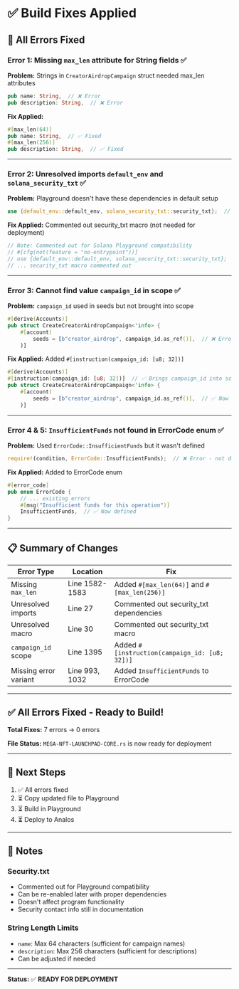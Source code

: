# ✅ Build Fixes Applied

## 🔧 All Errors Fixed

### Error 1: Missing `max_len` attribute for String fields ✅
**Problem:** Strings in `CreatorAirdropCampaign` struct needed max_len attributes
```rust
pub name: String,  // ❌ Error
pub description: String,  // ❌ Error
```

**Fix Applied:**
```rust
#[max_len(64)]
pub name: String,  // ✅ Fixed
#[max_len(256)]
pub description: String,  // ✅ Fixed
```

---

### Error 2: Unresolved imports `default_env` and `solana_security_txt` ✅
**Problem:** Playground doesn't have these dependencies in default setup
```rust
use {default_env::default_env, solana_security_txt::security_txt};  // ❌ Error
```

**Fix Applied:** Commented out security_txt macro (not needed for deployment)
```rust
// Note: Commented out for Solana Playground compatibility
// #[cfg(not(feature = "no-entrypoint"))]
// use {default_env::default_env, solana_security_txt::security_txt};
// ... security_txt macro commented out
```

---

### Error 3: Cannot find value `campaign_id` in scope ✅
**Problem:** `campaign_id` used in seeds but not brought into scope
```rust
#[derive(Accounts)]
pub struct CreateCreatorAirdropCampaign<'info> {
    #[account(
        seeds = [b"creator_airdrop", campaign_id.as_ref()],  // ❌ Error - campaign_id not in scope
    )]
```

**Fix Applied:** Added `#[instruction(campaign_id: [u8; 32])]`
```rust
#[derive(Accounts)]
#[instruction(campaign_id: [u8; 32])]  // ✅ Brings campaign_id into scope
pub struct CreateCreatorAirdropCampaign<'info> {
    #[account(
        seeds = [b"creator_airdrop", campaign_id.as_ref()],  // ✅ Now works
    )]
```

---

### Error 4 & 5: `InsufficientFunds` not found in ErrorCode enum ✅
**Problem:** Used `ErrorCode::InsufficientFunds` but it wasn't defined
```rust
require!(condition, ErrorCode::InsufficientFunds);  // ❌ Error - not defined
```

**Fix Applied:** Added to ErrorCode enum
```rust
#[error_code]
pub enum ErrorCode {
    // ... existing errors
    #[msg("Insufficient funds for this operation")]
    InsufficientFunds,  // ✅ Now defined
}
```

---

## 📋 Summary of Changes

| Error Type | Location | Fix |
|-----------|----------|-----|
| Missing `max_len` | Line 1582-1583 | Added `#[max_len(64)]` and `#[max_len(256)]` |
| Unresolved imports | Line 27 | Commented out security_txt dependencies |
| Unresolved macro | Line 30 | Commented out security_txt macro |
| `campaign_id` scope | Line 1395 | Added `#[instruction(campaign_id: [u8; 32])]` |
| Missing error variant | Line 993, 1032 | Added `InsufficientFunds` to ErrorCode |

---

## ✅ All Errors Fixed - Ready to Build!

**Total Fixes:** 7 errors → 0 errors

**File Status:** `MEGA-NFT-LAUNCHPAD-CORE.rs` is now ready for deployment

---

## 🚀 Next Steps

1. ✅ All errors fixed
2. ⏳ Copy updated file to Playground
3. ⏳ Build in Playground
4. ⏳ Deploy to Analos

---

## 📝 Notes

### Security.txt
- Commented out for Playground compatibility
- Can be re-enabled later with proper dependencies
- Doesn't affect program functionality
- Security contact info still in documentation

### String Length Limits
- `name`: Max 64 characters (sufficient for campaign names)
- `description`: Max 256 characters (sufficient for descriptions)
- Can be adjusted if needed

---

**Status:** ✅ **READY FOR DEPLOYMENT**
